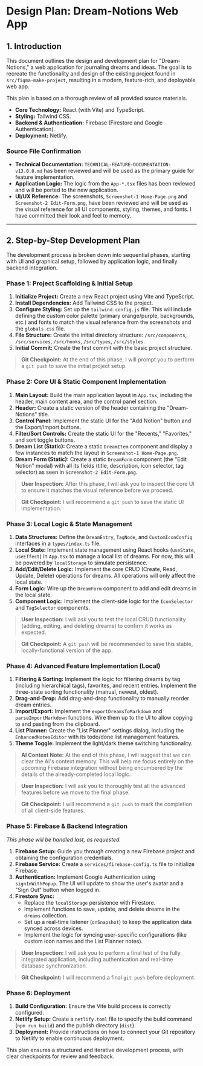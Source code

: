# Design Plan: Dream-Notions Web App

## 1. Introduction

This document outlines the design and development plan for "Dream-Notions," a web application for journaling dreams and ideas. The goal is to recreate the functionality and design of the existing project found in `src/figma-make-project`, resulting in a modern, feature-rich, and deployable web app.

This plan is based on a thorough review of all provided source materials.

-   **Core Technology:** React (with Vite) and TypeScript.
-   **Styling:** Tailwind CSS.
-   **Backend & Authentication:** Firebase (Firestore and Google Authentication).
-   **Deployment:** Netlify.

### Source File Confirmation

-   **Technical Documentation:** `TECHNICAL-FEATURE-DOCUMENTATION-v13.0.0.md` has been reviewed and will be used as the primary guide for feature implementation.
-   **Application Logic:** The logic from the `App-*.tsx` files has been reviewed and will be ported to the new application.
-   **UI/UX Reference:** The screenshots, `Screenshot-1 Home-Page.png` and `Screenshot-2 Edit-Form.png`, have been reviewed and will be used as the visual reference for all UI components, styling, themes, and fonts. I have committed their look and feel to memory.

---

## 2. Step-by-Step Development Plan

The development process is broken down into sequential phases, starting with UI and graphical setup, followed by application logic, and finally backend integration.

### Phase 1: Project Scaffolding & Initial Setup

1.  **Initialize Project:** Create a new React project using Vite and TypeScript.
2.  **Install Dependencies:** Add Tailwind CSS to the project.
3.  **Configure Styling:** Set up the `tailwind.config.js` file. This will include defining the custom color palette (primary orange/purple, backgrounds, etc.) and fonts to match the visual reference from the screenshots and the `globals.css` file.
4.  **File Structure:** Create the initial directory structure: `/src/components`, `/src/services`, `/src/hooks`, `/src/types`, `/src/styles`.
5.  **Initial Commit:** Create the first commit with the basic project structure.

> **Git Checkpoint:** At the end of this phase, I will prompt you to perform a `git push` to save the initial project setup.

### Phase 2: Core UI & Static Component Implementation

1.  **Main Layout:** Build the main application layout in `App.tsx`, including the header, main content area, and the control panel section.
2.  **Header:** Create a static version of the header containing the "Dream-Notions" title.
3.  **Control Panel:** Implement the static UI for the "Add Notion" button and the Export/Import buttons.
4.  **Filter/Sort Controls:** Create the static UI for the "Recents," "Favorites," and sort toggle buttons.
5.  **Dream List (Static):** Create a static `DreamItem` component and display a few instances to match the layout in `Screenshot-1 Home-Page.png`.
6.  **Dream Form (Static):** Create a static `DreamForm` component (the "Edit Notion" modal) with all its fields (title, description, icon selector, tag selector) as seen in `Screenshot-2 Edit-Form.png`.

> **User Inspection:** After this phase, I will ask you to inspect the core UI to ensure it matches the visual reference before we proceed.

> **Git Checkpoint:** I will recommend a `git push` to save the static UI implementation.

### Phase 3: Local Logic & State Management

1.  **Data Structures:** Define the `DreamEntry`, `TagNode`, and `CustomIconConfig` interfaces in a `types/index.ts` file.
2.  **Local State:** Implement state management using React hooks (`useState`, `useEffect`) in `App.tsx` to manage a local list of dreams. For now, this will be powered by `localStorage` to simulate persistence.
3.  **Add/Edit/Delete Logic:** Implement the core CRUD (Create, Read, Update, Delete) operations for dreams. All operations will only affect the local state.
4.  **Form Logic:** Wire up the `DreamForm` component to add and edit dreams in the local state.
5.  **Component Logic:** Implement the client-side logic for the `IconSelector` and `TagSelector` components.

> **User Inspection:** I will ask you to test the local CRUD functionality (adding, editing, and deleting dreams) to confirm it works as expected.

> **Git Checkpoint:** A `git push` will be recommended to save this stable, locally-functional version of the app.

### Phase 4: Advanced Feature Implementation (Local)

1.  **Filtering & Sorting:** Implement the logic for filtering dreams by tag (including hierarchical tags), favorites, and recent entries. Implement the three-state sorting functionality (manual, newest, oldest).
2.  **Drag-and-Drop:** Add drag-and-drop functionality to manually reorder dream entries.
3.  **Import/Export:** Implement the `exportDreamsToMarkdown` and `parseImportMarkdown` functions. Wire them up to the UI to allow copying to and pasting from the clipboard.
4.  **List Planner:** Create the "List Planner" settings dialog, including the `EnhancedNotesEditor` with its todo/done list management features.
5.  **Theme Toggle:** Implement the light/dark theme switching functionality.

> **AI Context Note:** At the end of this phase, I will suggest that we can clear the AI's context memory. This will help me focus entirely on the upcoming Firebase integration without being encumbered by the details of the already-completed local logic.

> **User Inspection:** I will ask you to thoroughly test all the advanced features before we move to the final phase.

> **Git Checkpoint:** I will recommend a `git push` to mark the completion of all client-side features.

### Phase 5: Firebase & Backend Integration

*This phase will be handled last, as requested.*

1.  **Firebase Setup:** Guide you through creating a new Firebase project and obtaining the configuration credentials.
2.  **Firebase Service:** Create a `services/firebase-config.ts` file to initialize Firebase.
3.  **Authentication:** Implement Google Authentication using `signInWithPopup`. The UI will update to show the user's avatar and a "Sign Out" button when logged in.
4.  **Firestore Sync:**
    -   Replace the `localStorage` persistence with Firestore.
    -   Implement functions to save, update, and delete dreams in the `dreams` collection.
    -   Set up a real-time listener (`onSnapshot`) to keep the application data synced across devices.
    -   Implement the logic for syncing user-specific configurations (like custom icon names and the List Planner notes).

> **User Inspection:** I will ask you to perform a final test of the fully integrated application, including authentication and real-time database synchronization.

> **Git Checkpoint:** I will recommend a final `git push` before deployment.

### Phase 6: Deployment

1.  **Build Configuration:** Ensure the Vite build process is correctly configured.
2.  **Netlify Setup:** Create a `netlify.toml` file to specify the build command (`npm run build`) and the publish directory (`dist`).
3.  **Deployment:** Provide instructions on how to connect your Git repository to Netlify to enable continuous deployment.

This plan ensures a structured and iterative development process, with clear checkpoints for review and feedback.
